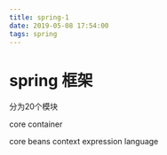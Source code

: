 ```yaml
---
title: spring-1
date: 2019-05-08 17:54:00
tags: spring
---
```


# spring 框架

分为20个模块

core container

core beans context expression language

<!--more-->